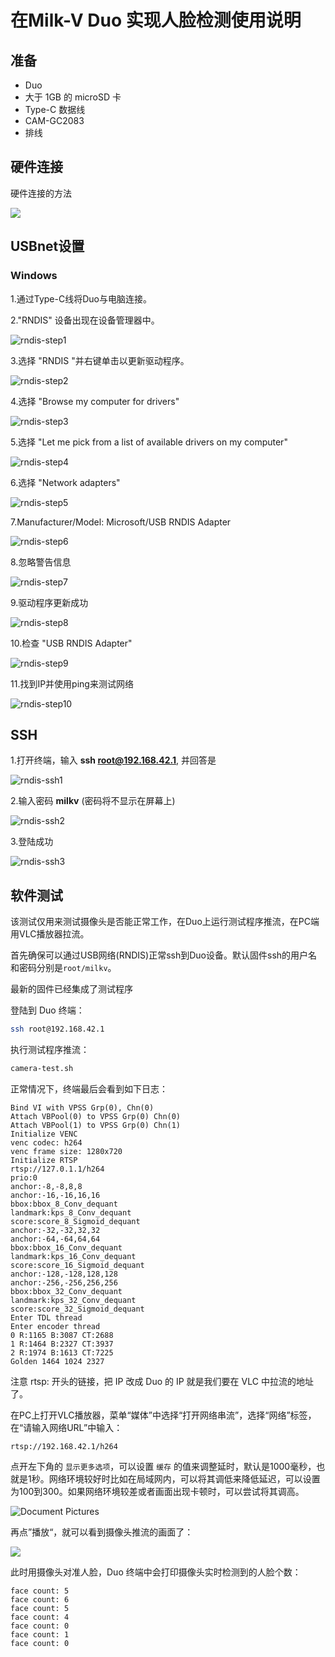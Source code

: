 # 在Milk-V Duo 实现人脸检测使用说明

## 准备

- Duo
- 大于 1GB 的 microSD 卡
- Type-C 数据线
- CAM-GC2083
- 排线

## 硬件连接

硬件连接的方法

![](D:\PLCT-Works\Notes\images\camera1.png)

## USBnet设置

### Windows

1.通过Type-C线将Duo与电脑连接。

2."RNDIS" 设备出现在设备管理器中。

![rndis-step1](D:\PLCT-Works\Notes\images\camera3.png)

3.选择 "RNDIS "并右键单击以更新驱动程序。

![rndis-step2](D:\PLCT-Works\Notes\images\camera4.png)

4.选择 "Browse my computer for drivers"

![rndis-step3](D:\PLCT-Works\Notes\images\camera5.png)

5.选择 "Let me pick from a list of available drivers on my computer"

![rndis-step4](D:\PLCT-Works\Notes\images\camera6.png)

6.选择 "Network adapters"

![rndis-step5](D:\PLCT-Works\Notes\images\camera7.png)

7.Manufacturer/Model: Microsoft/USB RNDIS Adapter

![rndis-step6](D:\PLCT-Works\Notes\images\camera8.png)

8.忽略警告信息

![rndis-step7](D:\PLCT-Works\Notes\images\camera9.png)

9.驱动程序更新成功

![rndis-step8](D:\PLCT-Works\Notes\images\camera10.png)

10.检查 "USB RNDIS Adapter"

![rndis-step9](D:\PLCT-Works\Notes\images\camera11.png)

11.找到IP并使用ping来测试网络

![rndis-step10](D:\PLCT-Works\Notes\images\camera12.png)

## SSH

1.打开终端，输入 **ssh root@192.168.42.1**, 并回答是

![rndis-ssh1](D:\PLCT-Works\Notes\images\camera13.png)

2.输入密码 **milkv** (密码将不显示在屏幕上)

![rndis-ssh2](D:\PLCT-Works\Notes\images\camera14.png)

3.登陆成功

![rndis-ssh3](D:\PLCT-Works\Notes\images\camera15.png)

## 软件测试

该测试仅用来测试摄像头是否能正常工作，在Duo上运行测试程序推流，在PC端用VLC播放器拉流。

首先确保可以通过USB网络(RNDIS)正常ssh到Duo设备。默认固件ssh的用户名和密码分别是`root/milkv`。

最新的固件已经集成了测试程序

登陆到 Duo 终端：

```bash
ssh root@192.168.42.1
```

执行测试程序推流：

```bash
camera-test.sh
```

正常情况下，终端最后会看到如下日志：

```{8}
Bind VI with VPSS Grp(0), Chn(0)
Attach VBPool(0) to VPSS Grp(0) Chn(0)
Attach VBPool(1) to VPSS Grp(0) Chn(1)
Initialize VENC
venc codec: h264
venc frame size: 1280x720
Initialize RTSP
rtsp://127.0.1.1/h264
prio:0
anchor:-8,-8,8,8
anchor:-16,-16,16,16
bbox:bbox_8_Conv_dequant
landmark:kps_8_Conv_dequant
score:score_8_Sigmoid_dequant
anchor:-32,-32,32,32
anchor:-64,-64,64,64
bbox:bbox_16_Conv_dequant
landmark:kps_16_Conv_dequant
score:score_16_Sigmoid_dequant
anchor:-128,-128,128,128
anchor:-256,-256,256,256
bbox:bbox_32_Conv_dequant
landmark:kps_32_Conv_dequant
score:score_32_Sigmoid_dequant
Enter TDL thread
Enter encoder thread
0 R:1165 B:3087 CT:2688
1 R:1464 B:2327 CT:3937
2 R:1974 B:1613 CT:7225
Golden 1464 1024 2327
```

注意 rtsp: 开头的链接，把 IP 改成 Duo 的 IP 就是我们要在 VLC 中拉流的地址了。

在PC上打开VLC播放器，菜单“媒体”中选择“打开网络串流”，选择“网络”标签，在“请输入网络URL”中输入：

```text
rtsp://192.168.42.1/h264
```

点开左下角的 `显示更多选项`，可以设置 `缓存` 的值来调整延时，默认是1000毫秒，也就是1秒。网络环境较好时比如在局域网内，可以将其调低来降低延迟，可以设置为100到300。如果网络环境较差或者画面出现卡顿时，可以尝试将其调高。

![Document Pictures](D:\PLCT-Works\Notes\images\camera16.png)

再点”播放“，就可以看到摄像头推流的画面了：

![](D:\PLCT-Works\Notes\images\camera2.png)

此时用摄像头对准人脸，Duo 终端中会打印摄像头实时检测到的人脸个数：

```text
face count: 5
face count: 6
face count: 5
face count: 4
face count: 0
face count: 1
face count: 0
```